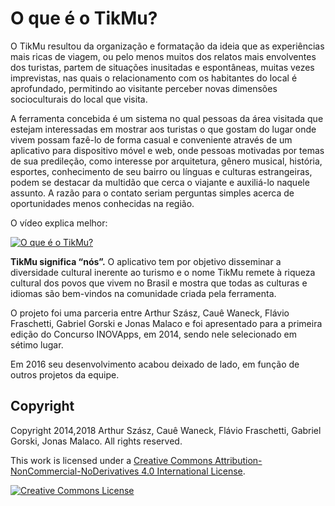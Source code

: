 O que é o TikMu?
================

O TikMu resultou da organização e formatação da ideia que as experiências mais ricas de viagem, ou pelo menos muitos dos relatos mais envolventes dos turistas, partem de situações inusitadas e espontâneas, muitas vezes imprevistas, nas quais o relacionamento com os habitantes do local é aprofundado, permitindo ao visitante perceber novas dimensões socioculturais do local que visita.

A ferramenta concebida é um sistema no qual pessoas da área visitada que estejam interessadas em mostrar aos turistas o que gostam do lugar onde vivem possam fazê-lo de forma casual e conveniente através de um aplicativo para dispositivo móvel e web, onde pessoas motivadas por temas de sua predileção, como interesse por arquitetura, gênero musical, história, esportes, conhecimento de seu bairro ou línguas e culturas estrangeiras, podem se destacar da multidão que cerca o viajante e auxiliá-lo naquele assunto. A razão para o contato seriam perguntas simples acerca de oportunidades menos conhecidas na região.

O vídeo explica melhor:

[![O que é o TikMu?](http://img.youtube.com/vi/phbxO5vpB14/0.jpg)](http://www.youtube.com/watch?v=phbxO5vpB14 "Youtube - TikMu: conhecer novos lugares é demais!")

**TikMu significa “nós”.**  O aplicativo tem por objetivo disseminar a diversidade cultural inerente ao turismo e o nome TikMu remete à riqueza cultural dos povos que vivem no Brasil e mostra que todas as culturas e idiomas são bem-vindos na comunidade criada pela ferramenta.

O projeto foi uma parceria entre Arthur Szász, Cauê Waneck, Flávio Fraschetti, Gabriel Gorski e Jonas Malaco e foi apresentado para a primeira edição do Concurso INOVApps, em 2014, sendo nele selecionado em sétimo lugar.

Em 2016 seu desenvolvimento acabou deixado de lado, em função de outros projetos da equipe.


Copyright
---------

Copyright 2014,2018 Arthur Szász, Cauê Waneck, Flávio Fraschetti, Gabriel Gorski, Jonas Malaco.  All rights reserved.

This work is licensed under a <a rel="license" href="http://creativecommons.org/licenses/by-nc-nd/4.0/">Creative Commons Attribution-NonCommercial-NoDerivatives 4.0 International License</a>.

<a rel="license" href="http://creativecommons.org/licenses/by-nc-nd/4.0/"><img alt="Creative Commons License" style="border-width:0" src="https://i.creativecommons.org/l/by-nc-nd/4.0/88x31.png" /></a>

